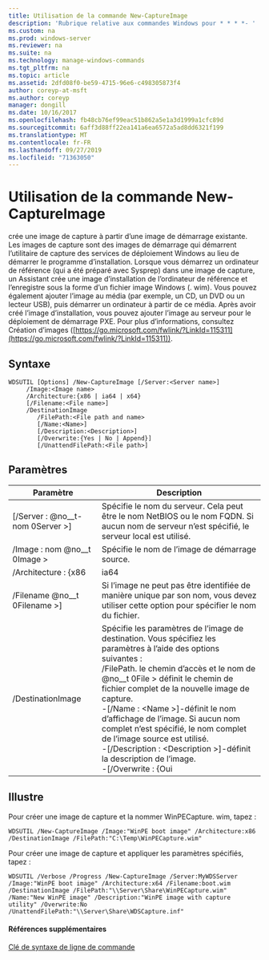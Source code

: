 ```yaml
---
title: Utilisation de la commande New-CaptureImage
description: 'Rubrique relative aux commandes Windows pour * * * *- '
ms.custom: na
ms.prod: windows-server
ms.reviewer: na
ms.suite: na
ms.technology: manage-windows-commands
ms.tgt_pltfrm: na
ms.topic: article
ms.assetid: 2dfd08f0-be59-4715-96e6-c498305873f4
author: coreyp-at-msft
ms.author: coreyp
manager: dongill
ms.date: 10/16/2017
ms.openlocfilehash: fb48cb76ef99eac51b862a5e1a3d1999a1cfc89d
ms.sourcegitcommit: 6aff3d88ff22ea141a6ea6572a5ad8dd6321f199
ms.translationtype: MT
ms.contentlocale: fr-FR
ms.lasthandoff: 09/27/2019
ms.locfileid: "71363050"
---
```

# <a name="using-the-new-captureimage-command"></a>Utilisation de la commande New-CaptureImage



crée une image de capture à partir d’une image de démarrage existante. Les images de capture sont des images de démarrage qui démarrent l’utilitaire de capture des services de déploiement Windows au lieu de démarrer le programme d’installation. Lorsque vous démarrez un ordinateur de référence (qui a été préparé avec Sysprep) dans une image de capture, un Assistant crée une image d’installation de l’ordinateur de référence et l’enregistre sous la forme d’un fichier image Windows (. wim). Vous pouvez également ajouter l’image au média (par exemple, un CD, un DVD ou un lecteur USB), puis démarrer un ordinateur à partir de ce média. Après avoir créé l’image d’installation, vous pouvez ajouter l’image au serveur pour le déploiement de démarrage PXE. Pour plus d’informations, consultez Création d’images ([https://go.microsoft.com/fwlink/?LinkId=115311](https://go.microsoft.com/fwlink/?LinkId=115311)).

## <a name="syntax"></a>Syntaxe

```
WDSUTIL [Options] /New-CaptureImage [/Server:<Server name>]
     /Image:<Image name>
     /Architecture:{x86 | ia64 | x64}
     [/Filename:<File name>]
     /DestinationImage
        /FilePath:<File path and name>
        [/Name:<Name>]
        [/Description:<Description>]
        [/Overwrite:{Yes | No | Append}]
        [/UnattendFilePath:<File path>]
```

## <a name="parameters"></a>Paramètres

|        Paramètre         |                                                                                                                                                                                                                         Description                                                                                                                                                                                                                          |
|--------------------------|--------------------------------------------------------------------------------------------------------------------------------------------------------------------------------------------------------------------------------------------------------------------------------------------------------------------------------------------------------------------------------------------------------------------------------------------------------------|
| [/Server : @no__t-nom 0Server >] |                                                                                                                                       Spécifie le nom du serveur. Cela peut être le nom NetBIOS ou le nom FQDN. Si aucun nom de serveur n’est spécifié, le serveur local est utilisé.                                                                                                                                        |
|   /Image : nom @no__t 0Image >   |                                                                                                                                                                                                         Spécifie le nom de l’image de démarrage source.                                                                                                                                                                                                         |
|   /Architecture : {x86    |                                                                                                                                                                                                                             ia64                                                                                                                                                                                                                             |
| /Filename @no__t 0Filename >] |                                                                                                                                                                            Si l’image ne peut pas être identifiée de manière unique par son nom, vous devez utiliser cette option pour spécifier le nom du fichier.                                                                                                                                                                            |
|    /DestinationImage     | Spécifie les paramètres de l’image de destination. Vous spécifiez les paramètres à l’aide des options suivantes :</br>/FilePath. le chemin d’accès et le nom de @no__t 0File > définit le chemin de fichier complet de la nouvelle image de capture.</br>-[/Name : \<Name >]-définit le nom d’affichage de l’image. Si aucun nom complet n’est spécifié, le nom complet de l’image source est utilisé.</br>-[/Description : \<Description >]-définit la description de l’image.</br>-[/Overwrite : {Oui |

## <a name="BKMK_examples"></a>Illustre

Pour créer une image de capture et la nommer WinPECapture. wim, tapez :
```
WDSUTIL /New-CaptureImage /Image:"WinPE boot image" /Architecture:x86 /DestinationImage /FilePath:"C:\Temp\WinPECapture.wim"
```
Pour créer une image de capture et appliquer les paramètres spécifiés, tapez :
```
WDSUTIL /Verbose /Progress /New-CaptureImage /Server:MyWDSServer /Image:"WinPE boot image" /Architecture:x64 /Filename:boot.wim 
/DestinationImage /FilePath:"\\Server\Share\WinPECapture.wim" /Name:"New WinPE image" /Description:"WinPE image with capture utility" /Overwrite:No /UnattendFilePath:"\\Server\Share\WDSCapture.inf"
```

#### <a name="additional-references"></a>Références supplémentaires

[Clé de syntaxe de ligne de commande](command-line-syntax-key.md)